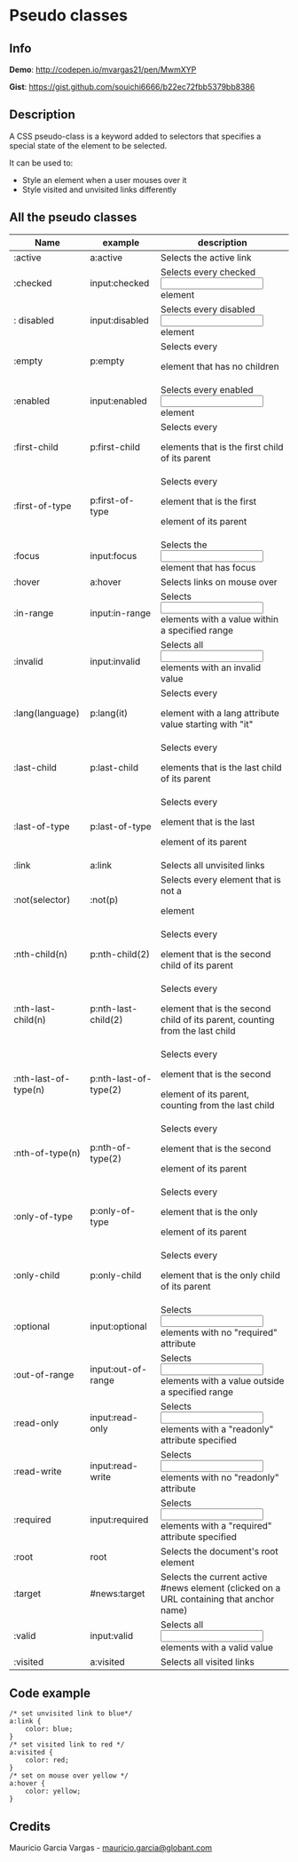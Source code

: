 # Pseudo classes 

## Info

__Demo__: http://codepen.io/mvargas21/pen/MwmXYP

__Gist__: https://gist.github.com/souichi6666/b22ec72fbb5379bb8386
## Description

A CSS pseudo-class is a keyword added to selectors that specifies a special state of the element to be selected.

It can be used to:

- Style an element when a user mouses over it
- Style visited and unvisited links differently

## All the pseudo classes

| Name | example         | description |
| ------------- | ----------- | ----------- |
|:active	|a:active	|Selects the active link|
|:checked	|input:checked	|Selects every checked <input> element
|: disabled	|input:disabled	|Selects every disabled <input> element
|:empty	|p:empty	|Selects every <p> element that has no children
|:enabled	|input:enabled	|Selects every enabled <input> element
|:first-child	|p:first-child	|Selects every <p> elements that is the first child of its parent
|:first-of-type	|p:first-of-type	|Selects every <p> element that is the first <p> element of its parent
|:focus	|input:focus	|Selects the <input> element that has focus
|:hover	|a:hover	|Selects links on mouse over
|:in-range	|input:in-range	|Selects <input> elements with a value within a specified range
|:invalid	|input:invalid	|Selects all <input> elements with an invalid value
|:lang(language)|	p:lang(it)	|Selects every <p> element with a lang attribute value starting with "it"
|:last-child	|p:last-child	|Selects every <p> elements that is the last child of its parent
|:last-of-type	|p:last-of-type	|Selects every <p> element that is the last <p> element of its parent
|:link	|a:link	|Selects all unvisited links
|:not(selector)	|:not(p)	|Selects every element that is not a <p> element
|:nth-child(n)	|p:nth-child(2)	|Selects every <p> element that is the second child of its parent
|:nth-last-child(n)	|p:nth-last-child(2)	|Selects every <p> element that is the second child of its parent, counting from the last child
|:nth-last-of-type(n)	|p:nth-last-of-type(2)	|Selects every <p> element that is the second <p> element of its parent, counting from the last child
|:nth-of-type(n)	|p:nth-of-type(2)	|Selects every <p> element that is the second <p> element of its parent
|:only-of-type	|p:only-of-type	|Selects every <p> element that is the only <p> element of its parent
|:only-child	|p:only-child	|Selects every <p> element that is the only child of its parent
|:optional	|input:optional	|Selects <input> elements with no "required" attribute
|:out-of-range	|input:out-of-range	|Selects <input> elements with a value outside a specified range
|:read-only	|input:read-only	|Selects <input> elements with a "readonly" attribute specified
|:read-write	|input:read-write	|Selects <input> elements with no "readonly" attribute
|:required	|input:required	|Selects <input> elements with a "required" attribute specified
|:root	|root	|Selects the document's root element
|:target	|#news:target	|Selects the current active #news element (clicked on a URL containing that anchor name)
|:valid	|input:valid	|Selects all <input> elements with a valid value
|:visited	|a:visited	|Selects all visited links


## Code example

    /* set unvisited link to blue*/
    a:link {
        color: blue;
    }
    /* set visited link to red */
    a:visited {
        color: red;
    }
    /* set on mouse over yellow */
    a:hover {
        color: yellow;
    }

## Credits

Mauricio Garcia Vargas - mauricio.garcia@globant.com